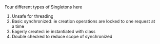 Four different types of Singletons here

1. Unsafe for threading
2. Basic synchronized: ie creation operations are locked to one request at a time
3. Eagerly created: ie instantiated with class
4. Double checked to reduce scope of synchronized